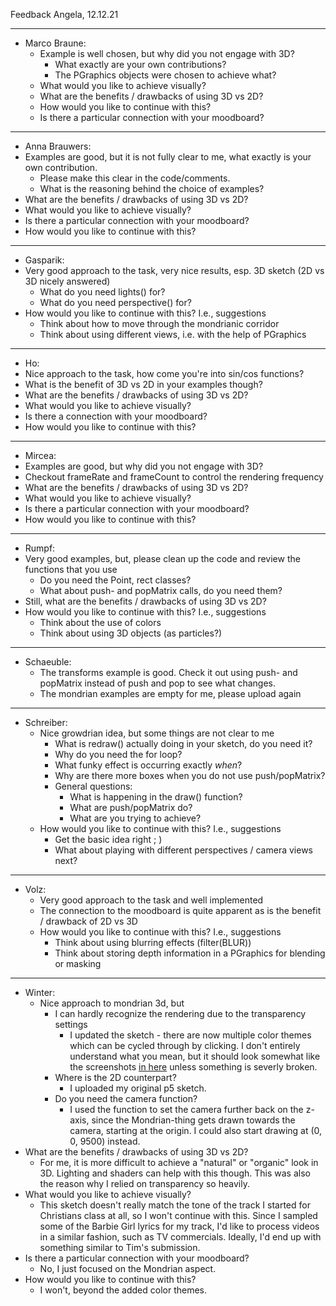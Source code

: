 

 Feedback Angela, 12.12.21

 --- 

 - Marco Braune: 
   - Example is well chosen, but why did you not engage with 3D?
     - What exactly are your own contributions?
     - The PGraphics objects were chosen to achieve what?
   - What would you like to achieve visually?
   - What are the benefits / drawbacks of using 3D vs 2D?
   - How would you like to continue with this? 
   - Is there a particular connection with your moodboard?

--- 
- Anna Brauwers:
 - Examples are good, but it is not fully clear to me, what exactly is your own contribution. 
   - Please make this clear in the code/comments.
   - What is the reasoning behind the choice of examples? 
 - What are the benefits / drawbacks of using 3D vs 2D?
 - What would you like to achieve visually? 
 - Is there a particular connection with your moodboard?
 - How would you like to continue with this?

--- 
- Gasparik: 
 - Very good approach to the task, very nice results, esp. 3D sketch (2D vs 3D nicely answered)
   - What do you need lights() for? 
   - What do you need perspective() for?
 - How would you like to continue with this? I.e., suggestions
   - Think about how to move through the mondrianic corridor 
   - Think about using different views, i.e. with the help of PGraphics

--- 
- Ho:
 - Nice approach to the task, how come you're into sin/cos functions? 
 - What is the benefit of 3D vs 2D in your examples though?
 - What are the benefits / drawbacks of using 3D vs 2D?
 - What would you like to achieve visually? 
 - Is there a connection with your moodboard?
 - How would you like to continue with this?

--- 
- Mircea:
 - Examples are good, but why did you not engage with 3D?
 - Checkout frameRate and frameCount to control the rendering frequency
 - What are the benefits / drawbacks of using 3D vs 2D?
 - What would you like to achieve visually? 
 - Is there a particular connection with your moodboard?
 - How would you like to continue with this?

--- 
- Rumpf:
 - Very good examples, but, please clean up the code and review the functions that you use
   - Do you need the Point, rect classes?
   - What about push- and popMatrix calls, do you need them?
 - Still, what are the benefits / drawbacks of using 3D vs 2D?
 - How would you like to continue with this? I.e., suggestions
   - Think about the use of colors
   - Think about using 3D objects (as particles?)

--- 
- Schaeuble:
  - The transforms example is good. Check it out using push- and popMatrix instead of push and pop to see what changes.
  - The mondrian examples are empty for me, please upload again

--- 
- Schreiber:
  - Nice growdrian idea, but some things are not clear to me
    - What is redraw() actually doing in your sketch, do you need it? 
    - Why do you need the for loop? 
    - What funky effect is occurring exactly _when_?
    - Why are there more boxes when you do not use push/popMatrix?
    - General questions: 
      - What is happening in the draw() function?
      - What are push/popMatrix do?
      - What are you trying to achieve?
  - How would you like to continue with this? I.e., suggestions
    - Get the basic idea right ; )
    - What about playing with different perspectives / camera views next?

---
- Volz:
  - Very good approach to the task and well implemented
  - The connection to the moodboard is quite apparent as is the benefit / drawback of 2D vs 3D
  - How would you like to continue with this? I.e., suggestions
    - Think about using blurring effects (filter(BLUR))
    - Think about storing depth information in a PGraphics for blending or masking

--- 
- Winter:
  - Nice approach to mondrian 3d, but 
    - I can hardly recognize the rendering due to the transparency settings
      - I updated the sketch - there are now multiple color themes which can be cycled        through by clicking. I don't entirely understand what you mean, but it should look somewhat like the screenshots [in here](../submissions/transformation_group/translate.md) unless something is severly broken.
    - Where is the 2D counterpart?
      - I uploaded my original p5 sketch.
    - Do you need the camera function?
      - I used the function to set the camera further back on the z-axis, since the Mondrian-thing gets drawn towards the camera, starting at the origin. I could also start drawing at (0, 0, 9500) instead.
 - What are the benefits / drawbacks of using 3D vs 2D?
   - For me, it is more difficult to achieve a "natural" or "organic" look in 3D. Lighting and shaders can help with this though. This was also the reason why I relied on transparency so heavily. 
 - What would you like to achieve visually?
   - This sketch doesn't really match the tone of the track I started for Christians class at all, so I won't continue with this. Since I sampled some of the Barbie Girl lyrics for my track, I'd like to process videos in a similar fashion, such as TV commercials. Ideally, I'd end up with something similar to Tim's submission. 
 - Is there a particular connection with your moodboard?
   - No, I just focused on the Mondrian aspect.
 - How would you like to continue with this?
   - I won't, beyond the added color themes. 
